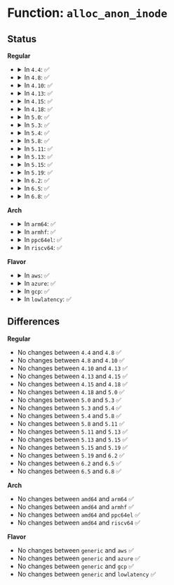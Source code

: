 # Function: <code>alloc_anon_inode</code>

## Status
<b>Regular</b>
<ul>
<li>
<details>
<summary>In <code>4.4</code>: ✅</summary>

```c
struct inode *alloc_anon_inode(struct super_block *s);
```

**Collision:** Unique Global

**Inline:** No

**Transformation:** False

**Instances:**

```
In fs/libfs.c (ffffffff81234730)
Location: fs/libfs.c:1048
Inline: False
Direct callers:
  - fs/anon_inodes.c:anon_inode_init
  - fs/aio.c:SyS_io_setup
```
**Symbols:**

```
ffffffff81234730-ffffffff812347d7: alloc_anon_inode (STB_GLOBAL)
```
</details>
</li>
<li>
<details>
<summary>In <code>4.8</code>: ✅</summary>

```c
struct inode *alloc_anon_inode(struct super_block *s);
```

**Collision:** Unique Global

**Inline:** No

**Transformation:** False

**Instances:**

```
In fs/libfs.c (ffffffff8125cbc0)
Location: fs/libfs.c:1071
Inline: False
Direct callers:
  - mm/zsmalloc.c:zs_create_pool
  - fs/anon_inodes.c:anon_inode_init
  - fs/aio.c:aio_setup_ring
  - drivers/virtio/virtio_balloon.c:virtballoon_probe
```
**Symbols:**

```
ffffffff8125cbc0-ffffffff8125cc67: alloc_anon_inode (STB_GLOBAL)
```
</details>
</li>
<li>
<details>
<summary>In <code>4.10</code>: ✅</summary>

```c
struct inode *alloc_anon_inode(struct super_block *s);
```

**Collision:** Unique Global

**Inline:** No

**Transformation:** False

**Instances:**

```
In fs/libfs.c (ffffffff81270110)
Location: fs/libfs.c:1079
Inline: False
Direct callers:
  - mm/zsmalloc.c:zs_create_pool
  - fs/anon_inodes.c:anon_inode_init
  - fs/aio.c:aio_setup_ring
  - drivers/virtio/virtio_balloon.c:virtballoon_probe
```
**Symbols:**

```
ffffffff81270110-ffffffff812701ab: alloc_anon_inode (STB_GLOBAL)
```
</details>
</li>
<li>
<details>
<summary>In <code>4.13</code>: ✅</summary>

```c
struct inode *alloc_anon_inode(struct super_block *s);
```

**Collision:** Unique Global

**Inline:** No

**Transformation:** False

**Instances:**

```
In fs/libfs.c (ffffffff8127d830)
Location: fs/libfs.c:1084
Inline: False
Direct callers:
  - mm/zsmalloc.c:zs_create_pool
  - fs/anon_inodes.c:anon_inode_init
  - fs/aio.c:aio_setup_ring
  - drivers/virtio/virtio_balloon.c:virtballoon_probe
```
**Symbols:**

```
ffffffff8127d830-ffffffff8127d8cf: alloc_anon_inode (STB_GLOBAL)
```
</details>
</li>
<li>
<details>
<summary>In <code>4.15</code>: ✅</summary>

```c
struct inode *alloc_anon_inode(struct super_block *s);
```

**Collision:** Unique Global

**Inline:** No

**Transformation:** False

**Instances:**

```
In fs/libfs.c (ffffffff812a02d0)
Location: fs/libfs.c:1084
Inline: False
Direct callers:
  - mm/zsmalloc.c:zs_create_pool
  - fs/anon_inodes.c:anon_inode_init
  - fs/aio.c:aio_setup_ring
  - drivers/virtio/virtio_balloon.c:virtballoon_probe
```
**Symbols:**

```
ffffffff812a02d0-ffffffff812a036f: alloc_anon_inode (STB_GLOBAL)
```
</details>
</li>
<li>
<details>
<summary>In <code>4.18</code>: ✅</summary>

```c
struct inode *alloc_anon_inode(struct super_block *s);
```

**Collision:** Unique Global

**Inline:** No

**Transformation:** False

**Instances:**

```
In fs/libfs.c (ffffffff812c6a70)
Location: fs/libfs.c:1123
Inline: False
Direct callers:
  - mm/zsmalloc.c:zs_create_pool
  - fs/anon_inodes.c:anon_inode_init
  - fs/aio.c:aio_setup_ring
  - drivers/virtio/virtio_balloon.c:virtballoon_probe
```
**Symbols:**

```
ffffffff812c6a70-ffffffff812c6b0b: alloc_anon_inode (STB_GLOBAL)
```
</details>
</li>
<li>
<details>
<summary>In <code>5.0</code>: ✅</summary>

```c
struct inode *alloc_anon_inode(struct super_block *s);
```

**Collision:** Unique Global

**Inline:** No

**Transformation:** False

**Instances:**

```
In fs/libfs.c (ffffffff812dbc70)
Location: fs/libfs.c:1123
Inline: False
Direct callers:
  - mm/zsmalloc.c:zs_create_pool
  - fs/anon_inodes.c:anon_inode_init
  - fs/aio.c:aio_setup_ring
  - drivers/virtio/virtio_balloon.c:virtballoon_probe
```
**Symbols:**

```
ffffffff812dbc70-ffffffff812dbd0b: alloc_anon_inode (STB_GLOBAL)
```
</details>
</li>
<li>
<details>
<summary>In <code>5.3</code>: ✅</summary>

```c
struct inode *alloc_anon_inode(struct super_block *s);
```

**Collision:** Unique Global

**Inline:** No

**Transformation:** False

**Instances:**

```
In fs/libfs.c (ffffffff812fa2f0)
Location: fs/libfs.c:1142
Inline: False
Direct callers:
  - mm/zsmalloc.c:zs_create_pool
  - fs/anon_inodes.c:anon_inode_init
  - fs/aio.c:aio_setup_ring
  - drivers/virtio/virtio_balloon.c:virtballoon_probe
  - drivers/dma-buf/dma-buf.c:dma_buf_export
```
**Symbols:**

```
ffffffff812fa2f0-ffffffff812fa3a2: alloc_anon_inode (STB_GLOBAL)
```
</details>
</li>
<li>
<details>
<summary>In <code>5.4</code>: ✅</summary>

```c
struct inode *alloc_anon_inode(struct super_block *s);
```

**Collision:** Unique Global

**Inline:** No

**Transformation:** False

**Instances:**

```
In fs/libfs.c (ffffffff8130c0f0)
Location: fs/libfs.c:1182
Inline: False
Direct callers:
  - mm/zsmalloc.c:zs_create_pool
  - fs/anon_inodes.c:anon_inode_init
  - fs/aio.c:aio_setup_ring
  - drivers/virtio/virtio_balloon.c:virtballoon_probe
  - drivers/dma-buf/dma-buf.c:dma_buf_export
```
**Symbols:**

```
ffffffff8130c0f0-ffffffff8130c1a2: alloc_anon_inode (STB_GLOBAL)
```
</details>
</li>
<li>
<details>
<summary>In <code>5.8</code>: ✅</summary>

```c
struct inode *alloc_anon_inode(struct super_block *s);
```

**Collision:** Unique Global

**Inline:** No

**Transformation:** False

**Instances:**

```
In fs/libfs.c (ffffffff813455d0)
Location: fs/libfs.c:1218
Inline: False
Direct callers:
  - mm/zsmalloc.c:zs_create_pool
  - fs/anon_inodes.c:anon_inode_init
  - fs/aio.c:aio_setup_ring
  - drivers/virtio/virtio_balloon.c:virtballoon_probe
  - drivers/char/mem.c:chr_dev_init
  - drivers/dma-buf/dma-buf.c:dma_buf_export
```
**Symbols:**

```
ffffffff813455d0-ffffffff81345684: alloc_anon_inode (STB_GLOBAL)
```
</details>
</li>
<li>
<details>
<summary>In <code>5.11</code>: ✅</summary>

```c
struct inode *alloc_anon_inode(struct super_block *s);
```

**Collision:** Unique Global

**Inline:** No

**Transformation:** False

**Instances:**

```
In fs/libfs.c (ffffffff81351920)
Location: fs/libfs.c:1222
Inline: False
Direct callers:
  - mm/zsmalloc.c:zs_create_pool
  - fs/anon_inodes.c:anon_inode_init
  - fs/aio.c:aio_setup_ring
  - drivers/virtio/virtio_balloon.c:virtballoon_probe
  - drivers/char/mem.c:chr_dev_init
  - drivers/dma-buf/dma-buf.c:dma_buf_export
```
**Symbols:**

```
ffffffff81351920-ffffffff813519d4: alloc_anon_inode (STB_GLOBAL)
```
</details>
</li>
<li>
<details>
<summary>In <code>5.13</code>: ✅</summary>

```c
struct inode *alloc_anon_inode(struct super_block *s);
```

**Collision:** Unique Global

**Inline:** No

**Transformation:** False

**Instances:**

```
In fs/libfs.c (ffffffff81358640)
Location: fs/libfs.c:1220
Inline: False
Direct callers:
  - kernel/resource.c:iomem_init_inode
  - mm/zsmalloc.c:zs_create_pool
  - fs/anon_inodes.c:anon_inode_init
  - fs/anon_inodes.c:__anon_inode_getfile
  - fs/aio.c:aio_setup_ring
  - drivers/virtio/virtio_balloon.c:virtballoon_probe
  - drivers/dma-buf/dma-buf.c:dma_buf_export
```
**Symbols:**

```
ffffffff81358640-ffffffff813586f4: alloc_anon_inode (STB_GLOBAL)
```
</details>
</li>
<li>
<details>
<summary>In <code>5.15</code>: ✅</summary>

```c
struct inode *alloc_anon_inode(struct super_block *s);
```

**Collision:** Unique Global

**Inline:** No

**Transformation:** False

**Instances:**

```
In fs/libfs.c (ffffffff813a6c80)
Location: fs/libfs.c:1204
Inline: False
Direct callers:
  - kernel/resource.c:iomem_init_inode
  - mm/zsmalloc.c:zs_create_pool
  - fs/anon_inodes.c:anon_inode_init
  - fs/anon_inodes.c:__anon_inode_getfile
  - fs/aio.c:aio_setup_ring
  - drivers/virtio/virtio_balloon.c:virtballoon_probe
  - drivers/dma-buf/dma-buf.c:dma_buf_export
```
**Symbols:**

```
ffffffff813a6c80-ffffffff813a6d37: alloc_anon_inode (STB_GLOBAL)
```
</details>
</li>
<li>
<details>
<summary>In <code>5.19</code>: ✅</summary>

```c
struct inode *alloc_anon_inode(struct super_block *s);
```

**Collision:** Unique Global

**Inline:** No

**Transformation:** False

**Instances:**

```
In fs/libfs.c (ffffffff8142b940)
Location: fs/libfs.c:1220
Inline: False
Direct callers:
  - kernel/resource.c:iomem_init_inode
  - mm/zsmalloc.c:zs_create_pool
  - fs/anon_inodes.c:anon_inode_init
  - fs/anon_inodes.c:__anon_inode_getfile
  - fs/aio.c:aio_setup_ring
  - drivers/virtio/virtio_balloon.c:virtballoon_probe
  - drivers/dma-buf/dma-buf.c:dma_buf_export
```
**Symbols:**

```
ffffffff8142b940-ffffffff8142b9e9: alloc_anon_inode (STB_GLOBAL)
```
</details>
</li>
<li>
<details>
<summary>In <code>6.2</code>: ✅</summary>

```c
struct inode *alloc_anon_inode(struct super_block *s);
```

**Collision:** Unique Global

**Inline:** No

**Transformation:** False

**Instances:**

```
In fs/libfs.c (ffffffff814b8a30)
Location: fs/libfs.c:1237
Inline: False
Direct callers:
  - kernel/resource.c:iomem_init_inode
  - fs/anon_inodes.c:anon_inode_init
  - fs/anon_inodes.c:__anon_inode_getfile
  - fs/aio.c:aio_setup_ring
  - drivers/dma-buf/dma-buf.c:dma_buf_export
```
**Symbols:**

```
ffffffff814b8a30-ffffffff814b8ad9: alloc_anon_inode (STB_GLOBAL)
```
</details>
</li>
<li>
<details>
<summary>In <code>6.5</code>: ✅</summary>

```c
struct inode *alloc_anon_inode(struct super_block *s);
```

**Collision:** Unique Global

**Inline:** No

**Transformation:** False

**Instances:**

```
In fs/libfs.c (ffffffff814edc40)
Location: fs/libfs.c:1232
Inline: False
Direct callers:
  - kernel/resource.c:iomem_init_inode
  - fs/anon_inodes.c:anon_inode_init
  - fs/anon_inodes.c:__anon_inode_getfile
  - fs/aio.c:aio_setup_ring
  - drivers/dma-buf/dma-buf.c:dma_buf_export
```
**Symbols:**

```
ffffffff814edc40-ffffffff814edce6: alloc_anon_inode (STB_GLOBAL)
```
</details>
</li>
<li>
<details>
<summary>In <code>6.8</code>: ✅</summary>

```c
struct inode *alloc_anon_inode(struct super_block *s);
```

**Collision:** Unique Global

**Inline:** No

**Transformation:** False

**Instances:**

```
In fs/libfs.c (ffffffff815233c0)
Location: fs/libfs.c:1543
Inline: False
Direct callers:
  - kernel/resource.c:iomem_init_inode
  - fs/anon_inodes.c:anon_inode_init
  - fs/anon_inodes.c:__anon_inode_getfile
  - fs/aio.c:aio_setup_ring
  - drivers/dma-buf/dma-buf.c:dma_buf_export
  - drivers/gpu/drm/drm_drv.c:drm_dev_init
```
**Symbols:**

```
ffffffff815233c0-ffffffff8152345b: alloc_anon_inode (STB_GLOBAL)
```
</details>
</li>
</ul>
<b>Arch</b>
<ul>
<li>
<details>
<summary>In <code>arm64</code>: ✅</summary>

```c
struct inode *alloc_anon_inode(struct super_block *s);
```

**Collision:** Unique Global

**Inline:** No

**Transformation:** False

**Instances:**

```
In fs/libfs.c (ffff8000103c0750)
Location: fs/libfs.c:1182
Inline: False
Direct callers:
  - mm/zsmalloc.c:zs_create_pool
  - fs/anon_inodes.c:anon_inode_init
  - fs/aio.c:aio_setup_ring
  - drivers/virtio/virtio_balloon.c:virtballoon_probe
  - drivers/dma-buf/dma-buf.c:dma_buf_export
```
**Symbols:**

```
ffff8000103c0750-ffff8000103c0804: alloc_anon_inode (STB_GLOBAL)
```
</details>
</li>
<li>
<details>
<summary>In <code>armhf</code>: ✅</summary>

```c
struct inode *alloc_anon_inode(struct super_block *s);
```

**Collision:** Unique Global

**Inline:** No

**Transformation:** False

**Instances:**

```
In fs/libfs.c (c059dad4)
Location: fs/libfs.c:1182
Inline: False
Direct callers:
  - mm/zsmalloc.c:zs_create_pool
  - fs/anon_inodes.c:anon_inode_init
  - fs/aio.c:aio_setup_ring
  - drivers/virtio/virtio_balloon.c:virtballoon_probe
  - drivers/dma-buf/dma-buf.c:dma_buf_export
```
**Symbols:**

```
c059dad4-c059dbc4: alloc_anon_inode (STB_GLOBAL)
```
</details>
</li>
<li>
<details>
<summary>In <code>ppc64el</code>: ✅</summary>

```c
struct inode *alloc_anon_inode(struct super_block *s);
```

**Collision:** Unique Global

**Inline:** No

**Transformation:** False

**Instances:**

```
In fs/libfs.c (c0000000004bfd80)
Location: fs/libfs.c:1182
Inline: False
Direct callers:
  - mm/zsmalloc.c:zs_create_pool
  - fs/anon_inodes.c:anon_inode_init
  - fs/aio.c:aio_setup_ring
  - drivers/virtio/virtio_balloon.c:virtballoon_probe
  - drivers/dma-buf/dma-buf.c:dma_buf_export
```
**Symbols:**

```
c0000000004bfd80-c0000000004bfe5c: alloc_anon_inode (STB_GLOBAL)
```
</details>
</li>
<li>
<details>
<summary>In <code>riscv64</code>: ✅</summary>

```c
struct inode *alloc_anon_inode(struct super_block *s);
```

**Collision:** Unique Global

**Inline:** No

**Transformation:** False

**Instances:**

```
In fs/libfs.c (ffffffe000280e72)
Location: fs/libfs.c:1182
Inline: False
Direct callers:
  - mm/zsmalloc.c:zs_create_pool
  - fs/anon_inodes.c:anon_inode_init
  - fs/aio.c:aio_setup_ring
  - drivers/virtio/virtio_balloon.c:virtballoon_probe
  - drivers/dma-buf/dma-buf.c:dma_buf_export
```
**Symbols:**

```
ffffffe000280e72-ffffffe000280f04: alloc_anon_inode (STB_GLOBAL)
```
</details>
</li>
</ul>
<b>Flavor</b>
<ul>
<li>
<details>
<summary>In <code>aws</code>: ✅</summary>

```c
struct inode *alloc_anon_inode(struct super_block *s);
```

**Collision:** Unique Global

**Inline:** No

**Transformation:** False

**Instances:**

```
In fs/libfs.c (ffffffff813046d0)
Location: fs/libfs.c:1182
Inline: False
Direct callers:
  - mm/zsmalloc.c:zs_create_pool
  - fs/anon_inodes.c:anon_inode_init
  - fs/aio.c:aio_setup_ring
  - drivers/virtio/virtio_balloon.c:virtballoon_probe
  - drivers/dma-buf/dma-buf.c:dma_buf_export
```
**Symbols:**

```
ffffffff813046d0-ffffffff81304782: alloc_anon_inode (STB_GLOBAL)
```
</details>
</li>
<li>
<details>
<summary>In <code>azure</code>: ✅</summary>

```c
struct inode *alloc_anon_inode(struct super_block *s);
```

**Collision:** Unique Global

**Inline:** No

**Transformation:** False

**Instances:**

```
In fs/libfs.c (ffffffff812f52f0)
Location: fs/libfs.c:1182
Inline: False
Direct callers:
  - mm/zsmalloc.c:zs_create_pool
  - fs/anon_inodes.c:anon_inode_init
  - fs/aio.c:aio_setup_ring
  - drivers/virtio/virtio_balloon.c:virtballoon_probe
  - drivers/dma-buf/dma-buf.c:dma_buf_export
```
**Symbols:**

```
ffffffff812f52f0-ffffffff812f53a2: alloc_anon_inode (STB_GLOBAL)
```
</details>
</li>
<li>
<details>
<summary>In <code>gcp</code>: ✅</summary>

```c
struct inode *alloc_anon_inode(struct super_block *s);
```

**Collision:** Unique Global

**Inline:** No

**Transformation:** False

**Instances:**

```
In fs/libfs.c (ffffffff813024c0)
Location: fs/libfs.c:1182
Inline: False
Direct callers:
  - mm/zsmalloc.c:zs_create_pool
  - fs/anon_inodes.c:anon_inode_init
  - fs/aio.c:aio_setup_ring
  - drivers/virtio/virtio_balloon.c:virtballoon_probe
  - drivers/dma-buf/dma-buf.c:dma_buf_export
```
**Symbols:**

```
ffffffff813024c0-ffffffff81302572: alloc_anon_inode (STB_GLOBAL)
```
</details>
</li>
<li>
<details>
<summary>In <code>lowlatency</code>: ✅</summary>

```c
struct inode *alloc_anon_inode(struct super_block *s);
```

**Collision:** Unique Global

**Inline:** No

**Transformation:** False

**Instances:**

```
In fs/libfs.c (ffffffff81313ae0)
Location: fs/libfs.c:1182
Inline: False
Direct callers:
  - mm/zsmalloc.c:zs_create_pool
  - fs/anon_inodes.c:anon_inode_init
  - fs/aio.c:aio_setup_ring
  - drivers/virtio/virtio_balloon.c:virtballoon_probe
  - drivers/dma-buf/dma-buf.c:dma_buf_export
```
**Symbols:**

```
ffffffff81313ae0-ffffffff81313b92: alloc_anon_inode (STB_GLOBAL)
```
</details>
</li>
</ul>

## Differences
<b>Regular</b>
<ul>
<li>
No changes between <code>4.4</code> and <code>4.8</code> ✅
</li>
<li>
No changes between <code>4.8</code> and <code>4.10</code> ✅
</li>
<li>
No changes between <code>4.10</code> and <code>4.13</code> ✅
</li>
<li>
No changes between <code>4.13</code> and <code>4.15</code> ✅
</li>
<li>
No changes between <code>4.15</code> and <code>4.18</code> ✅
</li>
<li>
No changes between <code>4.18</code> and <code>5.0</code> ✅
</li>
<li>
No changes between <code>5.0</code> and <code>5.3</code> ✅
</li>
<li>
No changes between <code>5.3</code> and <code>5.4</code> ✅
</li>
<li>
No changes between <code>5.4</code> and <code>5.8</code> ✅
</li>
<li>
No changes between <code>5.8</code> and <code>5.11</code> ✅
</li>
<li>
No changes between <code>5.11</code> and <code>5.13</code> ✅
</li>
<li>
No changes between <code>5.13</code> and <code>5.15</code> ✅
</li>
<li>
No changes between <code>5.15</code> and <code>5.19</code> ✅
</li>
<li>
No changes between <code>5.19</code> and <code>6.2</code> ✅
</li>
<li>
No changes between <code>6.2</code> and <code>6.5</code> ✅
</li>
<li>
No changes between <code>6.5</code> and <code>6.8</code> ✅
</li>
</ul>
<b>Arch</b>
<ul>
<li>
No changes between <code>amd64</code> and <code>arm64</code> ✅
</li>
<li>
No changes between <code>amd64</code> and <code>armhf</code> ✅
</li>
<li>
No changes between <code>amd64</code> and <code>ppc64el</code> ✅
</li>
<li>
No changes between <code>amd64</code> and <code>riscv64</code> ✅
</li>
</ul>
<b>Flavor</b>
<ul>
<li>
No changes between <code>generic</code> and <code>aws</code> ✅
</li>
<li>
No changes between <code>generic</code> and <code>azure</code> ✅
</li>
<li>
No changes between <code>generic</code> and <code>gcp</code> ✅
</li>
<li>
No changes between <code>generic</code> and <code>lowlatency</code> ✅
</li>
</ul>
